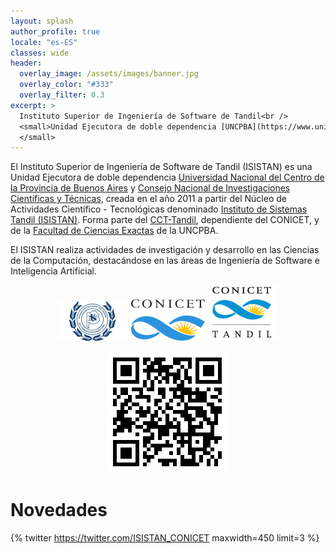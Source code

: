 ```yaml
---
layout: splash
author_profile: true
locale: "es-ES"
classes: wide
header:
  overlay_image: /assets/images/banner.jpg  
  overlay_color: "#333"
  overlay_filter: 0.3
excerpt: >
  Instituto Superior de Ingeniería de Software de Tandil<br />
  <small>Unidad Ejecutora de doble dependencia [UNCPBA](https://www.unicen.edu.ar) & [CONICET](https://www.conicet.gov.ar/)
  </small>
---
```


El Instituto Superior de Ingeniería de Software de Tandil (ISISTAN) es una Unidad Ejecutora de doble dependencia [Universidad Nacional del Centro de la Provincia de Buenos Aires](https://www.unicen.edu.ar) y [Consejo Nacional de Investigaciones Científicas y Técnicas](https://www.conicet.gov.ar/), creada en el año 2011 a partir del Núcleo de Actividades Científico - Tecnológicas denominado [Instituto de Sistemas Tandil (ISISTAN)](http://nact.isistan.unicen.edu.ar/). Forma parte del [CCT-Tandil](https://tandil.conicet.gov.ar/), dependiente del CONICET, y de la [Facultad de Ciencias Exactas](https://web.exa.unicen.edu.ar/) de la UNCPBA.

El ISISTAN realiza actividades de investigación y desarrollo en las Ciencias de la Computación, destacándose en las áreas de Ingeniería de Software e Inteligencia Artificial.

<div align="center" markdown="1">

[![Logo UNCPBA](/assets/images/logoUNCPBA.png)](https://www.unicen.edu.ar)
[![Logo CONICET](/assets/images/logoCONICET.png)](https://www.conicet.gov.ar/)
[![Logo CCT](/assets/images/logoCCT.png)](https://tandil.conicet.gov.ar/)


![QR Web](/assets/images/qr.png)

</div>

# Novedades

{% twitter https://twitter.com/ISISTAN_CONICET maxwidth=450 limit=3 %}
